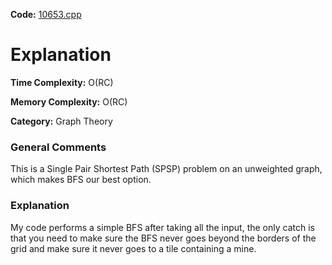 **Code:** [10653.cpp](./10653.cpp)

# Explanation

**Time Complexity:** O(RC)

**Memory Complexity:** O(RC)

**Category:** Graph Theory

### General Comments

This is a Single Pair Shortest Path (SPSP) problem on an unweighted graph, which makes BFS our best option.

### Explanation

My code performs a simple BFS after taking all the input, the only catch is that you need to make sure the BFS never goes beyond the borders of the grid and make sure it never goes to a tile containing a mine.
